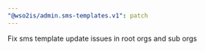 ```yaml
---
"@wso2is/admin.sms-templates.v1": patch
---
```


Fix sms template update issues in root orgs and sub orgs
